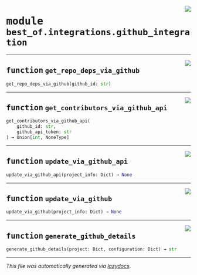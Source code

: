 <!-- markdownlint-disable -->

<a href="https://github.com/ml-tooling/best-of-generator/blob/main/src/best_of/integrations/github_integration.py#L0"><img align="right" style="float:right;" src="https://img.shields.io/badge/-source-cccccc?style=flat-square"></a>

# <kbd>module</kbd> `best_of.integrations.github_integration`





---

<a href="https://github.com/ml-tooling/best-of-generator/blob/main/src/best_of/integrations/github_integration.py#L18"><img align="right" style="float:right;" src="https://img.shields.io/badge/-source-cccccc?style=flat-square"></a>

## <kbd>function</kbd> `get_repo_deps_via_github`

```python
get_repo_deps_via_github(github_id: str)
```






---

<a href="https://github.com/ml-tooling/best-of-generator/blob/main/src/best_of/integrations/github_integration.py#L52"><img align="right" style="float:right;" src="https://img.shields.io/badge/-source-cccccc?style=flat-square"></a>

## <kbd>function</kbd> `get_contributors_via_github_api`

```python
get_contributors_via_github_api(
    github_id: str,
    github_api_token: str
) → Union[int, NoneType]
```






---

<a href="https://github.com/ml-tooling/best-of-generator/blob/main/src/best_of/integrations/github_integration.py#L93"><img align="right" style="float:right;" src="https://img.shields.io/badge/-source-cccccc?style=flat-square"></a>

## <kbd>function</kbd> `update_via_github_api`

```python
update_via_github_api(project_info: Dict) → None
```






---

<a href="https://github.com/ml-tooling/best-of-generator/blob/main/src/best_of/integrations/github_integration.py#L419"><img align="right" style="float:right;" src="https://img.shields.io/badge/-source-cccccc?style=flat-square"></a>

## <kbd>function</kbd> `update_via_github`

```python
update_via_github(project_info: Dict) → None
```






---

<a href="https://github.com/ml-tooling/best-of-generator/blob/main/src/best_of/integrations/github_integration.py#L427"><img align="right" style="float:right;" src="https://img.shields.io/badge/-source-cccccc?style=flat-square"></a>

## <kbd>function</kbd> `generate_github_details`

```python
generate_github_details(project: Dict, configuration: Dict) → str
```








---

_This file was automatically generated via [lazydocs](https://github.com/ml-tooling/lazydocs)._
